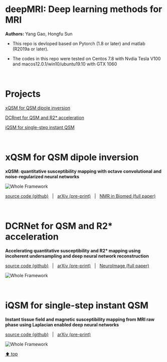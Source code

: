 # deepMRI: Deep learning methods for MRI

**Authors:** Yang Gao, Hongfu Sun

- This repo is devloped based on Pytorch (1.8 or later) and matlab (R2019a or later). 

- The codes in this repo were tested on Centos 7.8 with Nvdia Tesla V100 and macos12.0.1/win10/ubuntu19.10 with GTX 1060

&nbsp;
&nbsp;
&nbsp;

# Projects
[xQSM for QSM dipole inversion](#head2)

[DCRnet for QSM and R2* acceleration](#head3)

[iQSM for single-step instant QSM](#head4)

&nbsp;
&nbsp;
&nbsp;

# <span id="head2"> xQSM for QSM dipole inversion </span>
**xQSM: quantitative susceptibility mapping with octave convolutional and noise-regularized neural networks**

![Whole Framework](https://www.dropbox.com/s/bq7gsc540gy2kgc/Fig1.png?raw=1)

[source code (github)](https://github.com/sunhongfu/deepMRI/tree/master/xQSM) &nbsp;  | &nbsp;  [arXiv (pre-print)](https://arxiv.org/abs/2004.06281) &nbsp;  | &nbsp;  [NMR in Biomed (full paper)](https://analyticalsciencejournals.onlinelibrary.wiley.com/doi/full/10.1002/nbm.4461)

&nbsp;
&nbsp;
&nbsp;

# <span id="head3"> DCRNet for QSM and R2* acceleration </span>
**Accelerating quantitative susceptibility and R2\* mapping using incoherent undersampling and deep neural network reconstruction**

[source code (github)](https://github.com/sunhongfu/deepMRI/tree/master/DCRNet) &nbsp;  | &nbsp;  [arXiv (pre-print)](https://arxiv.org/abs/2103.09375) &nbsp;  |  &nbsp;  [NeuroImage (full paper)](https://www.sciencedirect.com/science/article/pii/S1053811921006790)

![Whole Framework](https://www.dropbox.com/s/f729s5l2xvpwjfx/Figs_1.png?raw=1)

&nbsp;
&nbsp;
&nbsp;

# <span id="head4"> iQSM for single-step instant QSM </span>
**Instant tissue field and magnetic susceptibility mapping from MRI raw phase using Laplacian enabled deep neural networks**

[source code (github)](https://github.com/sunhongfu/deepMRI/tree/master/iQSM) &nbsp;  | &nbsp;  [arXiv (pre-print)](https://arxiv.org/abs/2111.07665)

![Whole Framework](https://www.dropbox.com/s/7bxkyu1utxux76k/Figs_1.png?raw=1)

[⬆ top](#readme)
